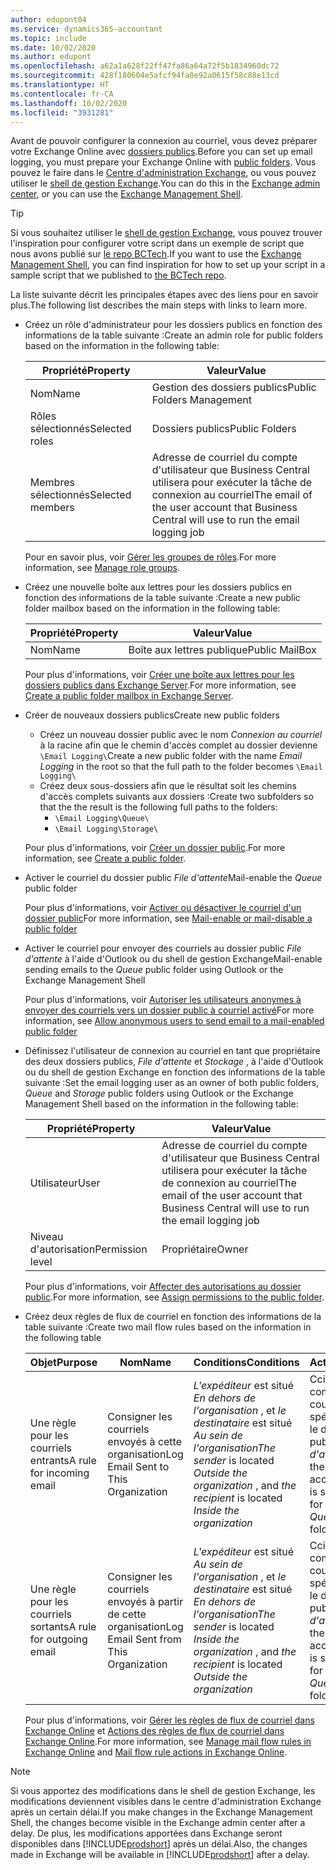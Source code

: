 ```yaml
---
author: edupont04
ms.service: dynamics365-accountant
ms.topic: include
ms.date: 10/02/2020
ms.author: edupont
ms.openlocfilehash: a62a1a628f22ff47fa86a64a72f5b1834960dc72
ms.sourcegitcommit: 428f180604e5afcf94fa0e92a0615f58c88e13cd
ms.translationtype: HT
ms.contentlocale: fr-CA
ms.lasthandoff: 10/02/2020
ms.locfileid: "3931281"
---
```

<span data-ttu-id="fa0b2-101">Avant de pouvoir configurer la connexion au courriel, vous devez préparer votre Exchange Online avec [dossiers publics](/exchange/collaboration/public-folders/public-folders?view=exchserver-2019&preserve-view=true ).</span><span class="sxs-lookup"><span data-stu-id="fa0b2-101">Before you can set up email logging, you must prepare your Exchange Online with [public folders](/exchange/collaboration/public-folders/public-folders?view=exchserver-2019&preserve-view=true ).</span></span> <span data-ttu-id="fa0b2-102">Vous pouvez le faire dans le [Centre d'administration Exchange](/Exchange/architecture/client-access/exchange-admin-center?view=exchserver-2019&preserve-view=true ), ou vous pouvez utiliser le [shell de gestion Exchange](/powershell/exchange/exchange-management-shell?view=exchange-ps&preserve-view=true ).</span><span class="sxs-lookup"><span data-stu-id="fa0b2-102">You can do this in the [Exchange admin center](/Exchange/architecture/client-access/exchange-admin-center?view=exchserver-2019&preserve-view=true ), or you can use the [Exchange Management Shell](/powershell/exchange/exchange-management-shell?view=exchange-ps&preserve-view=true ).</span></span>  

> [!TIP]
> <span data-ttu-id="fa0b2-103">Si vous souhaitez utiliser le [shell de gestion Exchange](/powershell/exchange/exchange-management-shell?view=exchange-ps&preserve-view=true ), vous pouvez trouver l'inspiration pour configurer votre script dans un exemple de script que nous avons publié sur [le repo BCTech](https://github.com/microsoft/BCTech/tree/master/samples/EmailLogging).</span><span class="sxs-lookup"><span data-stu-id="fa0b2-103">If you want to use the [Exchange Management Shell](/powershell/exchange/exchange-management-shell?view=exchange-ps&preserve-view=true ), you can find inspiration for how to set up your script in a sample script that we published to [the BCTech repo](https://github.com/microsoft/BCTech/tree/master/samples/EmailLogging).</span></span>

<span data-ttu-id="fa0b2-104">La liste suivante décrit les principales étapes avec des liens pour en savoir plus.</span><span class="sxs-lookup"><span data-stu-id="fa0b2-104">The following list describes the main steps with links to learn more.</span></span>  

- <span data-ttu-id="fa0b2-105">Créez un rôle d'administrateur pour les dossiers publics en fonction des informations de la table suivante :</span><span class="sxs-lookup"><span data-stu-id="fa0b2-105">Create an admin role for public folders based on the information in the following table:</span></span>

  |<span data-ttu-id="fa0b2-106">Propriété</span><span class="sxs-lookup"><span data-stu-id="fa0b2-106">Property</span></span>        |<span data-ttu-id="fa0b2-107">Valeur</span><span class="sxs-lookup"><span data-stu-id="fa0b2-107">Value</span></span>                     |
  |----------------|--------------------------|
  |<span data-ttu-id="fa0b2-108">Nom</span><span class="sxs-lookup"><span data-stu-id="fa0b2-108">Name</span></span>            |<span data-ttu-id="fa0b2-109">Gestion des dossiers publics</span><span class="sxs-lookup"><span data-stu-id="fa0b2-109">Public Folders Management</span></span> |
  |<span data-ttu-id="fa0b2-110">Rôles sélectionnés</span><span class="sxs-lookup"><span data-stu-id="fa0b2-110">Selected roles</span></span>  |<span data-ttu-id="fa0b2-111">Dossiers publics</span><span class="sxs-lookup"><span data-stu-id="fa0b2-111">Public Folders</span></span>            |
  |<span data-ttu-id="fa0b2-112">Membres sélectionnés</span><span class="sxs-lookup"><span data-stu-id="fa0b2-112">Selected members</span></span>|<span data-ttu-id="fa0b2-113">Adresse de courriel du compte d'utilisateur que Business Central utilisera pour exécuter la tâche de connexion au courriel</span><span class="sxs-lookup"><span data-stu-id="fa0b2-113">The email of the user account that Business Central will use to run the email logging job</span></span>|

  <span data-ttu-id="fa0b2-114">Pour en savoir plus, voir [Gérer les groupes de rôles](/exchange/permissions/role-groups?view=exchserver-2019&preserve-view=true).</span><span class="sxs-lookup"><span data-stu-id="fa0b2-114">For more information, see [Manage role groups](/exchange/permissions/role-groups?view=exchserver-2019&preserve-view=true).</span></span>

- <span data-ttu-id="fa0b2-115">Créez une nouvelle boîte aux lettres pour les dossiers publics en fonction des informations de la table suivante :</span><span class="sxs-lookup"><span data-stu-id="fa0b2-115">Create a new public folder mailbox based on the information in the following table:</span></span>

  |<span data-ttu-id="fa0b2-116">Propriété</span><span class="sxs-lookup"><span data-stu-id="fa0b2-116">Property</span></span>        |<span data-ttu-id="fa0b2-117">Valeur</span><span class="sxs-lookup"><span data-stu-id="fa0b2-117">Value</span></span>                     |
  |----------------|--------------------------|
  |<span data-ttu-id="fa0b2-118">Nom</span><span class="sxs-lookup"><span data-stu-id="fa0b2-118">Name</span></span>            |<span data-ttu-id="fa0b2-119">Boîte aux lettres publique</span><span class="sxs-lookup"><span data-stu-id="fa0b2-119">Public MailBox</span></span>            |

  <span data-ttu-id="fa0b2-120">Pour plus d'informations, voir [Créer une boîte aux lettres pour les dossiers publics dans Exchange Server](/exchange/collaboration/public-folders/create-public-folder-mailboxes).</span><span class="sxs-lookup"><span data-stu-id="fa0b2-120">For more information, see [Create a public folder mailbox in Exchange Server](/exchange/collaboration/public-folders/create-public-folder-mailboxes).</span></span>  

- <span data-ttu-id="fa0b2-121">Créer de nouveaux dossiers publics</span><span class="sxs-lookup"><span data-stu-id="fa0b2-121">Create new public folders</span></span>

  - <span data-ttu-id="fa0b2-122">Créez un nouveau dossier public avec le nom *Connexion au courriel* à la racine afin que le chemin d'accès complet au dossier devienne ```\Email Logging\```</span><span class="sxs-lookup"><span data-stu-id="fa0b2-122">Create a new public folder with the name *Email Logging* in the root so that the full path to the folder becomes ```\Email Logging\```</span></span>
  - <span data-ttu-id="fa0b2-123">Créez deux sous-dossiers afin que le résultat soit les chemins d'accès complets suivants aux dossiers :</span><span class="sxs-lookup"><span data-stu-id="fa0b2-123">Create two subfolders so that the the result is the following full paths to the folders:</span></span>
    - ```\Email Logging\Queue\```
    - ```\Email Logging\Storage\```

  <span data-ttu-id="fa0b2-124">Pour plus d'informations, voir [Créer un dossier public](/exchange/collaboration/public-folders/create-public-folders?view=exchserver-2019&preserve-view=true).</span><span class="sxs-lookup"><span data-stu-id="fa0b2-124">For more information, see [Create a public folder](/exchange/collaboration/public-folders/create-public-folders?view=exchserver-2019&preserve-view=true).</span></span>

- <span data-ttu-id="fa0b2-125">Activer le courriel du dossier public *File d'attente*</span><span class="sxs-lookup"><span data-stu-id="fa0b2-125">Mail-enable the *Queue* public folder</span></span>

  <span data-ttu-id="fa0b2-126">Pour plus d'informations, voir [Activer ou désactiver le courriel d'un dossier public](/exchange/collaboration/public-folders/mail-enable-or-disable?view=exchserver-2019&preserve-view=true)</span><span class="sxs-lookup"><span data-stu-id="fa0b2-126">For more information, see [Mail-enable or mail-disable a public folder](/exchange/collaboration/public-folders/mail-enable-or-disable?view=exchserver-2019&preserve-view=true)</span></span>

- <span data-ttu-id="fa0b2-127">Activer le courriel pour envoyer des courriels au dossier public *File d'attente* à l'aide d'Outlook ou du shell de gestion Exchange</span><span class="sxs-lookup"><span data-stu-id="fa0b2-127">Mail-enable sending emails to the *Queue* public folder using Outlook or the Exchange Management Shell</span></span>

  <span data-ttu-id="fa0b2-128">Pour plus d'informations, voir [Autoriser les utilisateurs anonymes à envoyer des courriels vers un dossier public à courriel activé](/exchange/collaboration/public-folders/mail-enable-or-disable#allow-anonymous-users-to-send-email-to-a-mail-enabled-public-folder?view=exchserver-2019&preserve-view=true)</span><span class="sxs-lookup"><span data-stu-id="fa0b2-128">For more information, see [Allow anonymous users to send email to a mail-enabled public folder](/exchange/collaboration/public-folders/mail-enable-or-disable#allow-anonymous-users-to-send-email-to-a-mail-enabled-public-folder?view=exchserver-2019&preserve-view=true)</span></span>

- <span data-ttu-id="fa0b2-129">Définissez l'utilisateur de connexion au courriel en tant que propriétaire des deux dossiers publics, *File d'attente* et *Stockage* , à l'aide d'Outlook ou du shell de gestion Exchange en fonction des informations de la table suivante :</span><span class="sxs-lookup"><span data-stu-id="fa0b2-129">Set the email logging user as an owner of both public folders, *Queue* and *Storage* public folders  using Outlook or the Exchange Management Shell based on the information in the following table:</span></span>

  |<span data-ttu-id="fa0b2-130">Propriété</span><span class="sxs-lookup"><span data-stu-id="fa0b2-130">Property</span></span>        |<span data-ttu-id="fa0b2-131">Valeur</span><span class="sxs-lookup"><span data-stu-id="fa0b2-131">Value</span></span>                     |
  |----------------|--------------------------|
  |<span data-ttu-id="fa0b2-132">Utilisateur</span><span class="sxs-lookup"><span data-stu-id="fa0b2-132">User</span></span>            |<span data-ttu-id="fa0b2-133">Adresse de courriel du compte d'utilisateur que Business Central utilisera pour exécuter la tâche de connexion au courriel</span><span class="sxs-lookup"><span data-stu-id="fa0b2-133">The email of the user account that Business Central will use to run the email logging job</span></span>|
  |<span data-ttu-id="fa0b2-134">Niveau d'autorisation</span><span class="sxs-lookup"><span data-stu-id="fa0b2-134">Permission level</span></span>|<span data-ttu-id="fa0b2-135">Propriétaire</span><span class="sxs-lookup"><span data-stu-id="fa0b2-135">Owner</span></span>                     |

  <span data-ttu-id="fa0b2-136">Pour plus d'informations, voir [Affecter des autorisations au dossier public](/exchange/collaboration-exo/public-folders/set-up-public-folders#step-3-assign-permissions-to-the-public-folder).</span><span class="sxs-lookup"><span data-stu-id="fa0b2-136">For more information, see [Assign permissions to the public folder](/exchange/collaboration-exo/public-folders/set-up-public-folders#step-3-assign-permissions-to-the-public-folder).</span></span>

- <span data-ttu-id="fa0b2-137">Créez deux règles de flux de courriel en fonction des informations de la table suivante :</span><span class="sxs-lookup"><span data-stu-id="fa0b2-137">Create two mail flow rules based on the information in the following table</span></span>

  |<span data-ttu-id="fa0b2-138">Objet</span><span class="sxs-lookup"><span data-stu-id="fa0b2-138">Purpose</span></span>  |<span data-ttu-id="fa0b2-139">Nom</span><span class="sxs-lookup"><span data-stu-id="fa0b2-139">Name</span></span> |<span data-ttu-id="fa0b2-140">Conditions</span><span class="sxs-lookup"><span data-stu-id="fa0b2-140">Conditions</span></span>                        |<span data-ttu-id="fa0b2-141">Action</span><span class="sxs-lookup"><span data-stu-id="fa0b2-141">Action</span></span>                                       |
  |---------|-----|----------------------------------|---------------------------------------------|
  |<span data-ttu-id="fa0b2-142">Une règle pour les courriels entrants</span><span class="sxs-lookup"><span data-stu-id="fa0b2-142">A rule for incoming email</span></span> |<span data-ttu-id="fa0b2-143">Consigner les courriels envoyés à cette organisation</span><span class="sxs-lookup"><span data-stu-id="fa0b2-143">Log Email Sent to This Organization</span></span>|<span data-ttu-id="fa0b2-144">*L'expéditeur* est situé *En dehors de l'organisation* , et *le destinataire* est situé *Au sein de l'organisation*</span><span class="sxs-lookup"><span data-stu-id="fa0b2-144">*The sender* is located *Outside the organization* , and *the recipient* is located *Inside the organization*</span></span>|<span data-ttu-id="fa0b2-145">Cci le compte de courriel spécifié pour le dossier public *File d'attente*</span><span class="sxs-lookup"><span data-stu-id="fa0b2-145">BCC the email account that is specified for the *Queue* public folder</span></span>|
  |<span data-ttu-id="fa0b2-146">Une règle pour les courriels sortants</span><span class="sxs-lookup"><span data-stu-id="fa0b2-146">A rule for outgoing email</span></span> | <span data-ttu-id="fa0b2-147">Consigner les courriels envoyés à partir de cette organisation</span><span class="sxs-lookup"><span data-stu-id="fa0b2-147">Log Email Sent from This Organization</span></span> |<span data-ttu-id="fa0b2-148">*L'expéditeur* est situé *Au sein de l'organisation* , et *le destinataire* est situé *En dehors de l'organisation*</span><span class="sxs-lookup"><span data-stu-id="fa0b2-148">*The sender* is located *Inside the organization* , and *the recipient* is located *Outside the organization*</span></span>|<span data-ttu-id="fa0b2-149">Cci le compte de courriel spécifié pour le dossier public *File d'attente*</span><span class="sxs-lookup"><span data-stu-id="fa0b2-149">BCC the email account that is specified for the *Queue* public folder</span></span>|
  
  <span data-ttu-id="fa0b2-150">Pour plus d'informations, voir [Gérer les règles de flux de courriel dans Exchange Online](/exchange/security-and-compliance/mail-flow-rules/manage-mail-flow-rules) et [Actions des règles de flux de courriel dans Exchange Online](/exchange/security-and-compliance/mail-flow-rules/mail-flow-rule-actions).</span><span class="sxs-lookup"><span data-stu-id="fa0b2-150">For more information, see [Manage mail flow rules in Exchange Online](/exchange/security-and-compliance/mail-flow-rules/manage-mail-flow-rules) and [Mail flow rule actions in Exchange Online](/exchange/security-and-compliance/mail-flow-rules/mail-flow-rule-actions).</span></span>

> [!NOTE]
> <span data-ttu-id="fa0b2-151">Si vous apportez des modifications dans le shell de gestion Exchange, les modifications deviennent visibles dans le centre d'administration Exchange après un certain délai.</span><span class="sxs-lookup"><span data-stu-id="fa0b2-151">If you make changes in the Exchange Management Shell, the changes become visible in the Exchange admin center after a delay.</span></span> <span data-ttu-id="fa0b2-152">De plus, les modifications apportées dans Exchange seront disponibles dans [!INCLUDE[prodshort](prodshort.md)] après un délai.</span><span class="sxs-lookup"><span data-stu-id="fa0b2-152">Also, the changes made in Exchange will be available in [!INCLUDE[prodshort](prodshort.md)] after a delay.</span></span>
